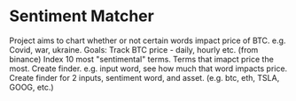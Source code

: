 # Sentiment Matcher

Project aims to chart whether or not certain words impact price of BTC. e.g. Covid, war, ukraine.
Goals:
Track BTC price - daily, hourly etc. (from binance)
Index 10 most "sentimental" terms. Terms that imapct price the most.
Create finder. e.g. input word, see how much that word impacts price.
Create finder for 2 inputs, sentiment word, and asset. (e.g. btc, eth, TSLA, GOOG, etc.)
